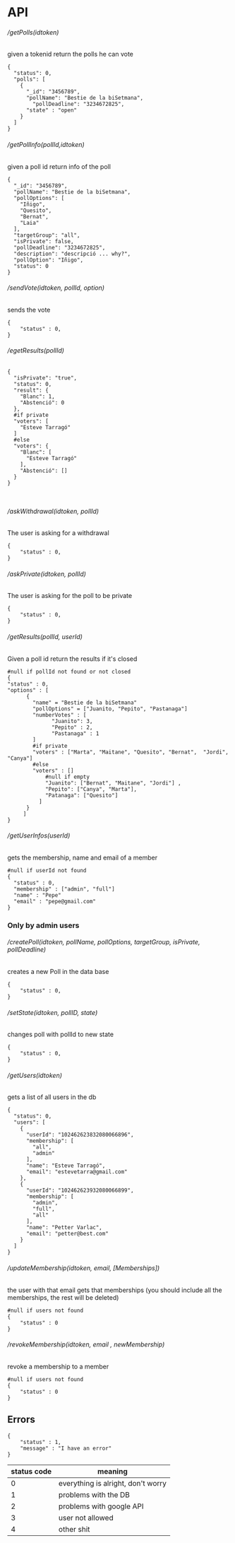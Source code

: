 # API

###### /getPolls(idtoken)
given a tokenid return the polls he can vote
```
{
  "status": 0,
  "polls": [
    {
      "_id": "3456789",
      "pollName": "Bestie de la biSetmana",
        "pollDeadline": "3234672825",
      "state" : "open"
    }
  ]
}
```

###### /getPollInfo(pollId,idtoken)
given a poll id return info of the poll
```
{
  "_id": "3456789",
  "pollName": "Bestie de la biSetmana",
  "pollOptions": [
    "Iñigo",
    "Quesito",
    "Bernat",
    "Laia"
  ],
  "targetGroup": "all",
  "isPrivate": false,
  "pollDeadline": "3234672825",
  "description": "descripció ... why?",
  "pollOption": "Iñigo",
  "status": 0
}
```

###### /sendVote(idtoken, pollId, option)
sends the vote
```
{
    "status" : 0,
}
```

###### /egetResults(pollId)
```
{
  "isPrivate": "true",
  "status": 0,
  "result": {
    "Blanc": 1,
    "Abstenció": 0
  },
  #if private
  "voters": [
    "Esteve Tarragó"
  ]
  #else
  "voters": {
    "Blanc": [
      "Esteve Tarragó"
    ],
    "Abstenció": []
  }
}

        
```

###### /askWithdrawal(idtoken, pollId)
The user is asking for a withdrawal
```
{
    "status" : 0,
}
```

###### /askPrivate(idtoken, pollId)
The user is asking for the poll to be private
```
{
    "status" : 0,
}
```

###### /getResults(pollId, userId)
Given a poll id return the results if it's closed
```
#null if pollId not found or not closed
{
"status" : 0,
"options" : [
      {
        "name" = "Bestie de la biSetmana"
        "pollOptions" = ["Juanito, "Pepito", "Pastanaga"]
        "numberVotes" : [
              "Juanito": 3,
              "Pepito" : 2,
              "Pastanaga" : 1
        ]
        #if private
        "voters" : ["Marta", "Maitane", "Quesito", "Bernat",  "Jordi", "Canya"]
        #else
        "voters" : []
            #null if empty
            "Juanito": ["Bernat", "Maitane", "Jordi"] ,
            "Pepito": ["Canya", "Marta"],
            "Patanaga": ["Quesito"]
          ]
      }
     ]
}
```

###### /getUserInfos(userId)
gets the membership, name and email of a member
```
#null if userId not found
{
  "status" : 0,  
  "membership" : ["admin", "full"]
  "name" : "Pepe"
  "email" : "pepe@gmail.com"
}
```

### Only by admin users

###### /createPoll(idtoken, pollName, pollOptions, targetGroup, isPrivate, pollDeadline)
creates a new Poll in the data base
```
{
    "status" : 0,
}
```
###### /setState(idtoken, pollID, state)
changes poll with pollId to new state
```
{
    "status" : 0,
}
```
###### /getUsers(idtoken)
gets a list of all users in the db
```
{
  "status": 0,
  "users": [
    {
      "userId": "102462623832080066896",
      "membership": [
        "all",
        "admin"
      ],
      "name": "Esteve Tarragó",
      "email": "estevetarra@gmail.com"
    },
    {
      "userId": "102462623932080066899",
      "membership": [
        "admin",
        "full",
        "all"
      ],
      "name": "Petter Varlac",
      "email": "petter@best.com"
    }
  ]
}
```
###### /updateMembership(idtoken, email, [Memberships])
the user with that email gets that memberships (you should include all the memberships, the rest will be deleted)
```
#null if users not found
{
    "status" : 0
}
```
###### /revokeMembership(idtoken, email , newMembership)
revoke a membership to a member
```
#null if users not found
{
    "status" : 0
}

```


## Errors
```
{
    "status" : 1,
    "message" : "I have an error"
}
```

status code | meaning
--- | ---
0 | everything is alright, don't worry
1 | problems with the DB
2 | problems with google API
3 | user not allowed
4 | other shit
